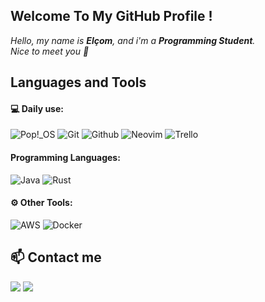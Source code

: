 ## Welcome To My GitHub Profile !

*Hello, my name is **Elçom**, and i'm a **Programming Student**.*<br/>
*Nice to meet you 👋*


## Languages and Tools

#### 💻 Daily use:
![Pop!_OS](https://img.shields.io/badge/-Pop!__OS-black?style=for-the-badge&logo=popos)
![Git](https://img.shields.io/badge/-Git-black?style=for-the-badge&logo=Git)
![Github](https://img.shields.io/badge/-Github-black?style=for-the-badge&logo=Github)
![Neovim](https://img.shields.io/badge/-Neovim-black?style=for-the-badge&logo=Neovim)
![Trello](https://img.shields.io/badge/-Trello-black?style=for-the-badge&logo=Trello&logoColor=blue)

#### Programming Languages:
![Java](https://img.shields.io/badge/-Java-black?style=for-the-badge&logo=java)
![Rust](https://img.shields.io/badge/Rust-black?style=for-the-badge&logo=Rust)

#### ⚙️ Other Tools:
![AWS](https://img.shields.io/badge/-AWS-black?style=for-the-badge&logo=Amazon-AWS&logoColor=yellow)
![Docker](https://img.shields.io/badge/-Docker-black?style=for-the-badge&logo=Docker)

## 📫 Contact me
<a href="https://www.linkedin.com/in/elcom-junior/" target="_blank"><img src="https://img.shields.io/badge/-Linkedin-black?style=for-the-badge&logo=Linkedin&logoColor=blue" /></a>
<a href="mailto:elcomj31@gmail.com"><img src="https://img.shields.io/badge/-Gmail-black?style=for-the-badge&logo=Gmail" /></a>
